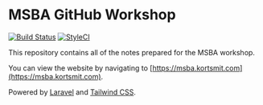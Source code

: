 # MSBA GitHub Workshop

[![Build Status](https://travis-ci.org/kortsmit/msba.svg?branch=master)](https://travis-ci.org/kortsmit/msba)
[![StyleCI](https://styleci.io/repos/116320404/shield?branch=master)](https://styleci.io/repos/116320404)

This repository contains all of the notes prepared for the MSBA workshop. 

You can view the website by navigating to [https://msba.kortsmit.com](https://msba.kortsmit.com).

Powered by [Laravel](https://laravel.com/) and [Tailwind CSS](https://tailwindcss.com/).
